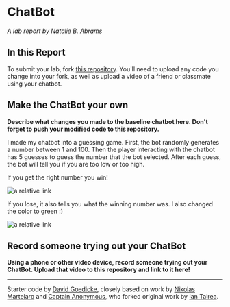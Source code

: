 # ChatBot

*A lab report by Natalie B. Abrams*

## In this Report

To submit your lab, fork [this repository](https://github.com/FAR-Lab/IDD-Fa18-Lab6). You'll need to upload any code you change into your fork, as well as upload a video of a friend or classmate using your chatbot.

## Make the ChatBot your own

**Describe what changes you made to the baseline chatbot here. Don't forget to push your modified code to this repository.**

I made my chatbot into a guessing game. First, the bot randomly generates a number between 1 and 100. Then the player interacting with the chatbot has 5 guesses to guess the number that the bot selected. After each guess, the bot will tell you if you are too low or too high.

If you get the right number you win!

![a relative link](./win.jpg)

If you lose, it also tells you what the winning number was. I also changed the color to green :)

![a relative link](./lose.jpg)

## Record someone trying out your ChatBot

**Using a phone or other video device, record someone trying out your ChatBot. Upload that video to this repository and link to it here!**

---
Starter code by [David Goedicke](mailto:da.goedicke@gmail.com), closely based on work by [Nikolas Martelaro](mailto:nmartelaro@gmail.com) and [Captain Anonymous](https://codepen.io/anon/pen/PEVYXz), who forked original work by [Ian Tairea](https://codepen.io/mrtairea/pen/yJapwv).
